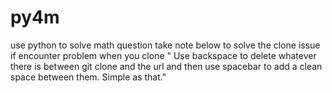 # py4m
use python to solve math question
take note below to solve the clone issue if encounter problem when you clone 
" Use backspace to delete whatever there is between 
git clone and the url and then use spacebar to add a clean space between them. Simple as that."

